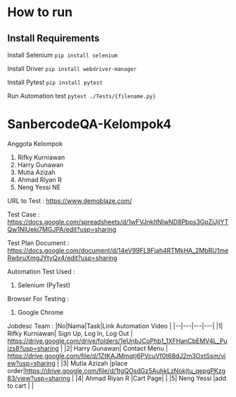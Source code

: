 ﻿# How to run
##  Install Requirements

Install Selenium
```pip install selenium```

Install Driver
```pip install webdriver-manager```

Install Pytest
```pip install pytest```

Run Automation test
```pytest ./Tests/{filename.py}```

# SanbercodeQA-Kelompok4

Anggota Kelompok

1. Rifky Kurniawan
2. Harry Gunawan
3. Mutia Azizah
4. Ahmad Riyan R
5. Neng Yessi NE

URL to Test : https://www.demoblaze.com/

Test Case : https://docs.google.com/spreadsheets/d/1wFVJnkItNIwND8Pbps3GpZiJjlYTQw1NlUeki7MGJPA/edit?usp=sharing

Test Plan Document : https://docs.google.com/document/d/14eV99FL9Fjah4RTMkHA_2MbRU1meRwbruXmgJYtyQx4/edit?usp=sharing

Automation Test Used :

1. Selenium (PyTest)

Browser For Testing :

1. Google Chrome

Jobdesc Team :
|No|Nama|Task|Link Automation Video |
|--|---|---|---|
|1| Rifky Kurniawan| Sign Up, Log In, Log Out | https://drive.google.com/drive/folders/1eUnbJCoPhb1_1XFHanCbEMV4L_Puizs8?usp=sharing |
|2| Harry Gunawan| Contact Menu | https://drive.google.com/file/d/1ZtKAJMmqtj6PVcuVf0t68dJ2m3OxtSsm/view?usp=sharing |
|3| Mutia Azizah |place order|https://drive.google.com/file/d/1tgQOsdGz5AuhkLzNokjtu_qepgPKzg83/view?usp=sharing |
|4| Ahmad Riyan R |Cart Page| |
|5| Neng Yessi |add to cart | |
